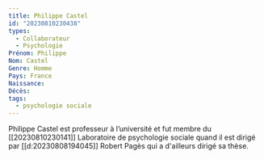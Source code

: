 ```yaml
---
title: Philippe Castel  
id: "20230810230438"
types:
  - Collaborateur
  - Psychologie
Prénom: Philippe
Nom: Castel 
Genre: Homme
Pays: France
Naissance: 
Décès: 
tags:
  - psychologie sociale
---
```


Philippe Castel est professeur à l’université et fut membre du [[20230810230141]] Laboratoire de psychologie sociale quand il est dirigé par [[d:20230808194045]] Robert Pagès qui a d'ailleurs dirigé sa thèse.